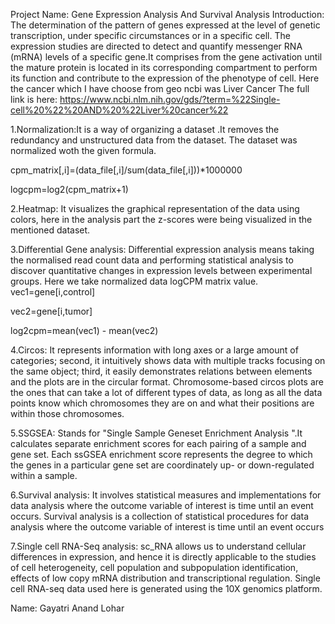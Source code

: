 Project Name: Gene Expression Analysis And Survival Analysis
 Introduction: The determination of the pattern of genes expressed at the level of genetic transcription, under specific circumstances or in a specific cell.
The expression studies are directed to detect and quantify messenger RNA (mRNA) levels of a specific gene.It comprises from the gene activation until the mature protein is located in its corresponding compartment to perform its function and contribute to the expression of the phenotype of cell.
Here the cancer which I have choose from geo ncbi was Liver Cancer
The full link is here: https://www.ncbi.nlm.nih.gov/gds/?term=%22Single-cell%20%22%20AND%20%22Liver%20cancer%22

1.Normalization:It is a way of organizing a dataset .It removes the redundancy and unstructured data from the dataset. The dataset was normalized woth the given formula.

cpm_matrix[,i]=(data_file[,i]/sum(data_file[,i]))*1000000

logcpm=log2(cpm_matrix+1)

2.Heatmap: It visualizes the graphical representation of the data using colors, here in the analysis part the z-scores were being visualized in the mentioned dataset.

3.Differential Gene analysis: Differential expression analysis means taking the normalised read count data and performing statistical analysis to discover quantitative changes in expression levels between experimental groups.
Here we take normalized data logCPM matrix value.
vec1=gene[i,control]

vec2=gene[i,tumor]

log2cpm=mean(vec1) - mean(vec2)

4.Circos: It represents information with long axes or a large amount of categories; second, it intuitively shows data with multiple tracks focusing on the same object; third, it easily demonstrates relations between elements and the plots are in the circular format.
Chromosome-based circos plots are the ones that can take a lot of different types of data, as long as all the data points know which chromosomes they are on and what their positions are within those chromosomes.

5.SSGSEA: Stands for "Single Sample Geneset Enrichment Analysis ".It calculates separate enrichment scores for each pairing of a sample and gene set. Each ssGSEA enrichment score represents the degree to which the genes in a particular gene set are coordinately up- or down-regulated within a sample.

6.Survival analysis: It involves statistical measures and implementations for data analysis where the outcome variable of interest is time until an event occurs.
Survival analysis is a collection of statistical procedures for data analysis where the outcome variable of interest is time until an event occurs

7.Single cell RNA-Seq analysis: sc_RNA allows us to understand cellular differences in expression, and hence it is directly applicable to the studies of cell heterogeneity, cell population and subpopulation identification, effects of low copy mRNA distribution and transcriptional regulation. Single cell RNA-seq data used here is generated using the 10X genomics platform.

Name: Gayatri Anand Lohar


